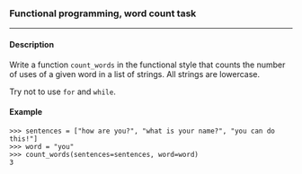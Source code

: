 ### Functional programming, word count task
***
#### Description

Write a function `count_words` in the functional style that counts the number of uses of a given word in a list of strings.
All strings are lowercase.

Try not to use `for` and `while`.

#### Example
    >>> sentences = ["how are you?", "what is your name?", "you can do this!"]
    >>> word = "you"
    >>> count_words(sentences=sentences, word=word)
    3
        
